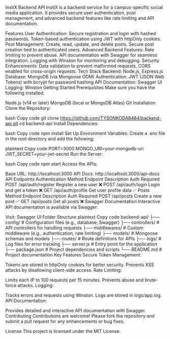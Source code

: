 InstiX Backend API
InstiX is a backend service for a campus-specific social media application. It provides secure user authentication, post management, and advanced backend features like rate limiting and API documentation.

Features
User Authentication:
Secure registration and login with hashed passwords.
Token-based authentication using JWT with httpOnly cookies.
Post Management:
Create, read, update, and delete posts.
Secure post creation tied to authenticated users.
Advanced Backend Features:
Rate limiting to prevent abuse.
API documentation with Swagger for seamless integration.
Logging with Winston for monitoring and debugging.
Security Enhancements:
Data validation to prevent malformed requests.
CORS enabled for cross-origin requests.
Tech Stack
Backend: Node.js, Express.js
Database: MongoDB (via Mongoose ODM)
Authentication: JWT (JSON Web Tokens) with bcrypt for password hashing
API Documentation: Swagger UI
Logging: Winston
Getting Started
Prerequisites
Make sure you have the following installed:

Node.js (v14 or later)
MongoDB (local or MongoDB Atlas)
Git
Installation
Clone the Repository:

bash
Copy code
git clone https://github.com/TYSONKODA8484/backend-api.git
cd backend-api
Install Dependencies:

bash
Copy code
npm install
Set Up Environment Variables: Create a .env file in the root directory and add the following:

plaintext
Copy code
PORT=3000
MONGO_URI=your-mongodb-uri
JWT_SECRET=your-jwt-secret
Run the Server:

bash
Copy code
npm start
Access the APIs:

Base URL: http://localhost:3000
API Docs: http://localhost:3000/api-docs
API Endpoints
Authentication
Method	Endpoint	Description	Auth Required
POST	/api/auth/register	Register a new user	❌
POST	/api/auth/login	Login and get a token	❌
GET	/api/auth/profile	Get user profile data	✅
Posts
Method	Endpoint	Description	Auth Required
POST	/api/posts	Create a new post	✅
GET	/api/posts	Get all posts	❌
Swagger Documentation
Interactive API documentation is available via Swagger:

Visit: Swagger UI
Folder Structure
plaintext
Copy code
backend-api/
├── config/               # Configuration files (e.g., database, Swagger)
├── controllers/          # API controllers for handling requests
├── middlewares/          # Custom middleware (e.g., authentication, rate limiting)
├── models/               # Mongoose schemas and models
├── routes/               # Route definitions for APIs
├── logs/                 # Log files for error tracking
├── server.js             # Entry point for the application
├── package.json          # Project dependencies and scripts
└── README.md             # Project documentation
Key Features
Secure Token Management:

Tokens are stored in httpOnly cookies for better security.
Prevents XSS attacks by disallowing client-side access.
Rate Limiting:

Limits each IP to 100 requests per 15 minutes.
Prevents abuse and brute-force attacks.
Logging:

Tracks errors and requests using Winston.
Logs are stored in logs/app.log.
API Documentation:

Provides detailed and interactive API documentation with Swagger.
Contributing
Contributions are welcome! Please fork the repository and submit a pull request for any enhancements or bug fixes.

License
This project is licensed under the MIT License.

